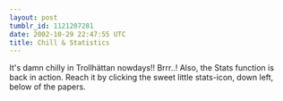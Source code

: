 ```yaml
---
layout: post
tumblr_id: 1121207281  
date: 2002-10-29 22:47:55 UTC
title: Chill & Statistics
---
```


It's damn chilly in Trollhättan nowdays!! Brrr..! Also, the Stats function is back in action. Reach it by clicking the sweet little stats-icon, down left, below of the papers.
